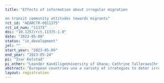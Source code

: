 ```yaml
---
title: "Effects of information about irregular migration
on transit community attitudes towards migrants"
rct_id: "AEARCTR-0011375"
rct_id_num: "11375"
doi: "10.1257/rct.11375-1.0"
date: "2023-05-08"
status: "in_development"
jel: ""
start_year: "2023-05-09"
end_year: "2023-05-24"
pi: "Ivar Kolstad"
pi_other: "Leander KandiligeUniversity of Ghana; Cathrine TalleraasChr. Michelsen Institute; Arne WiigChr. Michelsen Institute"
abstract: "European countries use a variety of strategies to deter irregular migration from Africa across the Mediterranean into Europe. This includes information campaigns directed at potential migrants, often funded by EU countries and implemented by government agencies in African countries of origin. A number of studies have analyzed the impact of such information campaigns on migration intentions. This study complements the existing literature on information campaigns by analyzing how this type of information affects attitudes towards migrants in transit communities in Africa."
layout: registration
---
```


